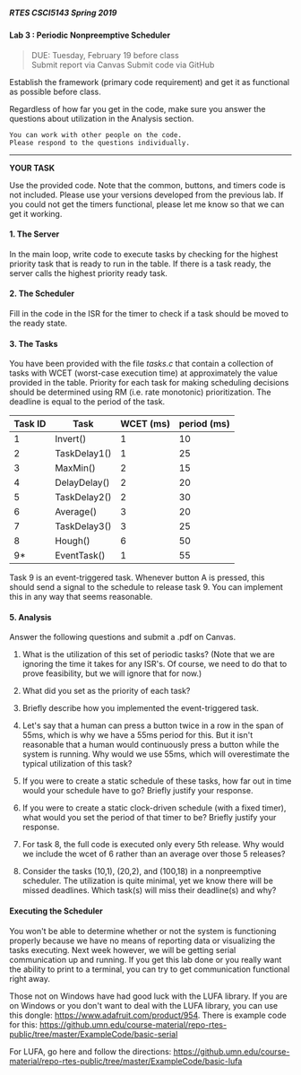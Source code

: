 ##### RTES CSCI5143 Spring 2019

#### Lab 3 : Periodic Nonpreemptive Scheduler
> DUE: Tuesday, February 19 before class <br>
> Submit report via Canvas
> Submit code via GitHub

Establish the framework (primary code requirement) and get it as functional as possible before class.

Regardless of how far you get in the code, make sure you answer the questions about utilization in the Analysis section.

```
You can work with other people on the code.
Please respond to the questions individually.
```

<hr>

**__YOUR TASK__**

Use the provided code. Note that the common, buttons, and timers code is not included. Please use your versions developed from the previous lab. If you could not get the timers functional, please let me know so that we can get it working.

#### 1. The Server

In the main loop, write code to execute tasks by checking for the highest priority task that is ready to run in the table. If there is a task ready, the server calls the highest priority ready task.

#### 2. The Scheduler

Fill in the code in the ISR for the timer to check if a task should be moved to the ready state.

#### 3. The Tasks

You have been provided with the file _tasks.c_ that contain a collection of tasks with WCET (worst-case execution time) at approximately the value provided in the table. Priority for each task for making scheduling decisions should be determined using RM (i.e. rate monotonic) prioritization. The deadline is equal to the period of the task.

|Task ID | Task  | WCET (ms) | period (ms) |
|------|-------|------|--------|
| 1 | Invert()     | 1 | 10 |
| 2 | TaskDelay1() | 1 | 25 |
| 3 | MaxMin()     | 2 | 15 |
| 4 | DelayDelay() | 2 | 20 |
| 5 | TaskDelay2() | 2 | 30 |
| 6 | Average()    | 3 | 20 |
| 7 | TaskDelay3() | 3 | 25 |
| 8 | Hough()      | 6 | 50 |
| 9* | EventTask()  | 1 | 55 |

Task 9 is an event-triggered task. Whenever button A is pressed, this should send a signal to the schedule to release task 9. You can implement this in any way that seems reasonable.

#### 5. Analysis

Answer the following questions and submit a .pdf on Canvas.

1. What is the utilization of this set of periodic tasks? (Note that we are ignoring the time it takes for any ISR's. Of course, we need to do that to prove feasibility, but we will ignore that for now.)

2. What did you set as the priority of each task?

3. Briefly describe how you implemented the event-triggered task.

4. Let's say that a human can press a button twice in a row in the span of 55ms, which is why we have a 55ms period for this. But it isn't reasonable that a human would continuously press a button while the system is running. Why would we use 55ms, which will overestimate the typical utilization of this task?

5. If you were to create a static schedule of these tasks, how far out in time would your schedule have to go? Briefly justify your response.

6. If you were to create a static clock-driven schedule (with a fixed timer), what would you set the period of that timer to be? Briefly justify your response.

7. For task 8, the full code is executed only every 5th release. Why would we include the wcet of 6 rather than an average over those 5 releases?

8. Consider the tasks (10,1), (20,2), and (100,18) in a nonpreemptive scheduler. The utilization is quite minimal, yet we know there will be missed deadlines. Which task(s) will miss their deadline(s) and why?


#### Executing the Scheduler

You won't be able to determine whether or not the system is functioning properly because we have no means of reporting data or visualizing the tasks executing. Next week however, we will be getting serial communication up and running. If you get this lab done or you really want the ability to print to a terminal, you can try to get communication functional right away.

Those not on Windows have had good luck with the LUFA library. If you are on Windows or you don't want to deal with the LUFA library, you can use this dongle: https://www.adafruit.com/product/954. There is example code for this: https://github.umn.edu/course-material/repo-rtes-public/tree/master/ExampleCode/basic-serial

For LUFA, go here and follow the directions:
https://github.umn.edu/course-material/repo-rtes-public/tree/master/ExampleCode/basic-lufa
